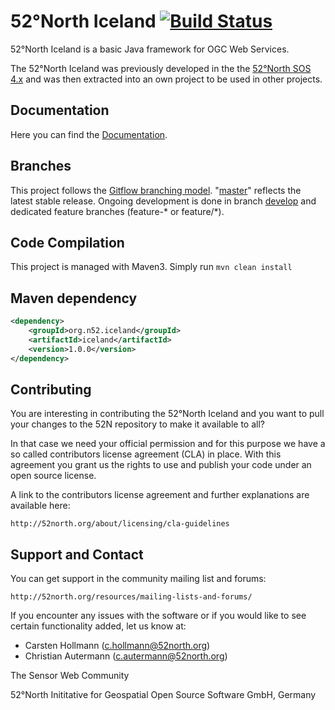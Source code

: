 # 52°North Iceland [![Build Status](https://travis-ci.org/52North/iceland.svg)](https://travis-ci.org/52North/iceland)

52°North Iceland is a basic Java framework for OGC Web Services.

The 52°North Iceland was previously developed in the the [52°North SOS 4.x](https://github.com/52North/SOS) and was then extracted into an own project to be used in other projects.

## Documentation

Here you can find the [Documentation](doc/Index.md).

## Branches

This project follows the [Gitflow branching model](http://nvie.com/posts/a-successful-git-branching-model/). "[master](../../tree/master)" reflects the latest stable release.
Ongoing development is done in branch [develop](../../tree/develop) and dedicated feature branches (feature-\* or feature/\*).

## Code Compilation

This project is managed with Maven3. Simply run `mvn clean install`

## Maven dependency

```xml
<dependency>
	<groupId>org.n52.iceland</groupId>
	<artifactId>iceland</artifactId>
	<version>1.0.0</version>
</dependency>
```

## Contributing

You are interesting in contributing the 52°North Iceland and you want to pull your changes to the 52N repository to make it available to all?

In that case we need your official permission and for this purpose we have a so called contributors license agreement (CLA) in place. With this agreement you grant us the rights to use and publish your code under an open source license.

A link to the contributors license agreement and further explanations are available here: 

    http://52north.org/about/licensing/cla-guidelines


## Support and Contact

You can get support in the community mailing list and forums:

    http://52north.org/resources/mailing-lists-and-forums/

If you encounter any issues with the software or if you would like to see
certain functionality added, let us know at:

 - Carsten Hollmann (c.hollmann@52north.org)
 - Christian Autermann (c.autermann@52north.org)

The Sensor Web Community

52°North Inititative for Geospatial Open Source Software GmbH, Germany
